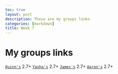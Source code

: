 ```yaml
---
toc: true
layout: post
description: These are my groups links
categories: [markdown]
title: Week 7
---
```


# My groups links 
[`Quinn's`](https://github.com/gigtieup/quinnbireley7/issues/7)
2.7+
[`Yasha's`](https://github.com/yashakhoshini/yasha-fastpages/issues/8#issue-1385135683)
2.7+
[`James's`](https://github.com/jameshunter12/james-fastpage/issues/7#issue-1386700923)
2.7+
[`Aaron's`](https://github.com/aaron-rub/FP/issues/7)
2.7+